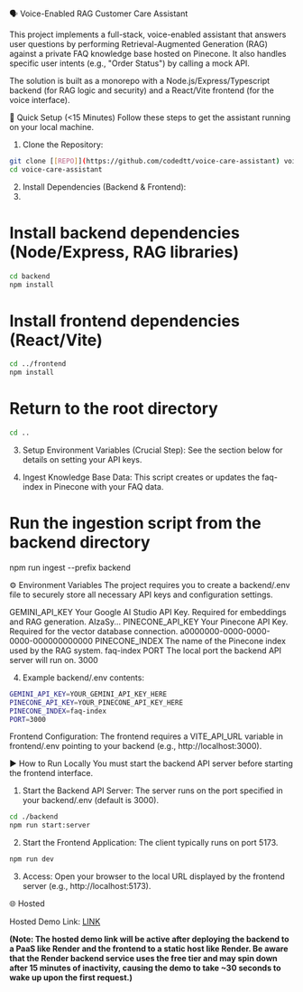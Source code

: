 🗣️ Voice-Enabled RAG Customer Care Assistant

This project implements a full-stack, voice-enabled assistant that answers user questions by performing Retrieval-Augmented Generation (RAG) against a private FAQ knowledge base hosted on Pinecone. It also handles specific user intents (e.g., "Order Status") by calling a mock API.

The solution is built as a monorepo with a Node.js/Express/Typescript backend (for RAG logic and security) and a React/Vite frontend (for the voice interface).

🚀 Quick Setup (<15 Minutes)
Follow these steps to get the assistant running on your local machine.

1. Clone the Repository:
```bash
git clone [[REPO]](https://github.com/codedtt/voice-care-assistant) voice-care-assistant
cd voice-care-assistant
```
2. Install Dependencies (Backend & Frontend):
3. 
# Install backend dependencies (Node/Express, RAG libraries)
```bash
cd backend
npm install
```
# Install frontend dependencies (React/Vite)
```bash
cd ../frontend
npm install
```

# Return to the root directory
```bash
cd ..
```

3. Setup Environment Variables (Crucial Step):
See the section below for details on setting your API keys.

4. Ingest Knowledge Base Data:
This script creates or updates the faq-index in Pinecone with your FAQ data.
# Run the ingestion script from the backend directory
npm run ingest --prefix backend

⚙️ Environment Variables
The project requires you to create a backend/.env file to securely store all necessary API keys and configuration settings.

GEMINI_API_KEY	Your Google AI Studio API Key. Required for embeddings and RAG generation.	AIzaSy...
PINECONE_API_KEY	Your Pinecone API Key. Required for the vector database connection.	a0000000-0000-0000-0000-000000000000
PINECONE_INDEX	The name of the Pinecone index used by the RAG system.	faq-index
PORT	The local port the backend API server will run on.	3000

4. Example backend/.env contents:
```bash
GEMINI_API_KEY=YOUR_GEMINI_API_KEY_HERE
PINECONE_API_KEY=YOUR_PINECONE_API_KEY_HERE
PINECONE_INDEX=faq-index
PORT=3000
```
Frontend Configuration: The frontend requires a VITE_API_URL variable in frontend/.env pointing to your backend (e.g., http://localhost:3000).

▶️ How to Run Locally
You must start the backend API server before starting the frontend interface.

1. Start the Backend API Server:
The server runs on the port specified in your backend/.env (default is 3000).
```bash
cd ./backend
npm run start:server
```

2. Start the Frontend Application:
The client typically runs on port 5173.
```bash
npm run dev
```

3. Access: Open your browser to the local URL displayed by the frontend server (e.g., http://localhost:5173).

🌐 Hosted

Hosted Demo Link: [LINK](https://voice-care-assistant-wp7l.onrender.com)

**(Note: The hosted demo link will be active after deploying the backend to a PaaS like Render and the frontend to a static host like Render. Be aware that the Render backend service uses the free tier and may **spin down after 15 minutes of inactivity**, causing the demo to take **~30 seconds to wake up** upon the first request.)**
